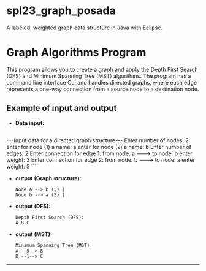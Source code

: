 # spl23_graph_posada
A labeled, weighted graph data structure in Java with Eclipse.

# Graph Algorithms Program

This program allows you to create a graph and apply the Depth First Search (DFS) and Minimum Spanning Tree (MST) algorithms. 
The program has a command line interface CLI and handles directed graphs, where each edge represents a one-way connection from a source node to a destination node.

## Example of input and output

- **Data input:**

    ```plaintext
---Input data for a directed graph structure---
    Enter number of nodes: 2
    enter for node (1) a name: a
    enter for node (2) a name: b
    Enter number of edges: 2
    Enter connection for edge 1:
    from node: a
    ---> to node: b
    enter weight: 3
    Enter connection for edge 2:
    from node: b
    ---> to node: a
    enter weight: 5
    ```

- **output (Graph structure):**

    ```plaintext
  Node a --> b (3) | 
  Node b --> a (5) | 
    ```

- **output (DFS):**

    ```plaintext
    Depth First Search (DFS):
    A B C
    ```

- **output (MST):**

    ```plaintext
    Minimum Spanning Tree (MST):
    A --5--> B
    B --1--> C
    ```

---



